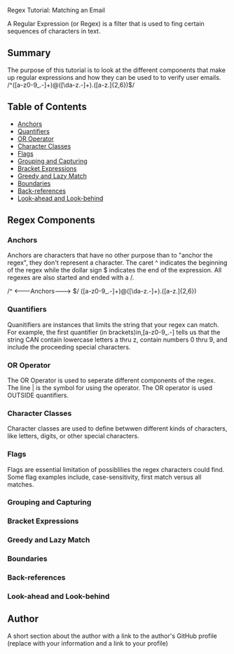 Regex Tutorial: Matching an Email 

A Regular Expression (or Regex) is a filter that is used to fing certain sequences of characters in text. 

## Summary

The purpose of this tutorial is to look at the different components that make up regular expressions and how they can be used to to verify user emails.
/^([a-z0-9_\.-]+)@([\da-z\.-]+)\.([a-z\.]{2,6})$/


## Table of Contents

- [Anchors](#anchors)
- [Quantifiers](#quantifiers)
- [OR Operator](#or-operator)
- [Character Classes](#character-classes)
- [Flags](#flags)
- [Grouping and Capturing](#grouping-and-capturing)
- [Bracket Expressions](#bracket-expressions)
- [Greedy and Lazy Match](#greedy-and-lazy-match)
- [Boundaries](#boundaries)
- [Back-references](#back-references)
- [Look-ahead and Look-behind](#look-ahead-and-look-behind)

## Regex Components

### Anchors
Anchors are characters that have no other purpose than to "anchor the regex", they don't represent a character. The caret ^ indicates the beginning of the regex while the dollar sign $ indicates the end of the expression. All regexes are also started and ended with a /.

/^                <---Anchors--->               $/
   ([a-z0-9_\.-]+)@([\da-z\.-]+)\.([a-z\.]{2,6})
### Quantifiers
Quanitifiers are instances that limits the string that your regex can match. For example, the first quantifier (in brackets)in,[a-z0-9_\.-] tells us that the string CAN contain lowercase letters a thru z, contain numbers 0 thru 9, and include the proceeding special characters. 
### OR Operator
The OR Operator is used to seperate different components of the regex. The line | is the symbol for using the operator. The OR operator is used OUTSIDE quantifiers.
### Character Classes
Character classes are used to define betwwen different kinds of characters, like letters, digits, or other special characters. 
### Flags
Flags are essential limitation of possiblilies the regex characters could find. Some flag examples include, case-sensitivity, first match versus all matches.
### Grouping and Capturing

### Bracket Expressions

### Greedy and Lazy Match

### Boundaries

### Back-references

### Look-ahead and Look-behind

## Author

A short section about the author with a link to the author's GitHub profile (replace with your information and a link to your profile)
